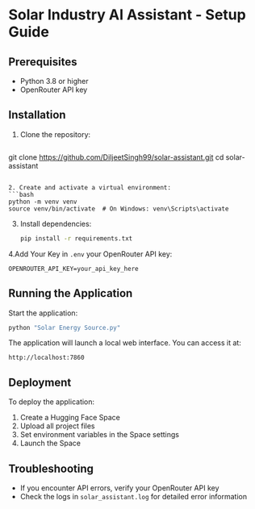 # Solar Industry AI Assistant - Setup Guide

## Prerequisites
- Python 3.8 or higher
- OpenRouter API key

## Installation

1. Clone the repository:
   ```bash
git clone https://github.com/DiljeetSingh99/solar-assistant.git
cd solar-assistant
   ```

2. Create and activate a virtual environment:
   ```bash
   python -m venv venv
   source venv/bin/activate  # On Windows: venv\Scripts\activate
   ```

3. Install dependencies:
   ```bash
   pip install -r requirements.txt
   ```

4.Add Your Key in `.env` your OpenRouter API key:
   ```
   OPENROUTER_API_KEY=your_api_key_here
   ```


## Running the Application

Start the application:
```bash
python "Solar Energy Source.py"
```

The application will launch a local web interface. You can access it at:
```
http://localhost:7860
```

## Deployment

To deploy the application:
1. Create a Hugging Face Space
2. Upload all project files
3. Set environment variables in the Space settings
4. Launch the Space

## Troubleshooting

- If you encounter API errors, verify your OpenRouter API key
- Check the logs in `solar_assistant.log` for detailed error information
